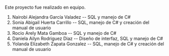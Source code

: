 Este proyecto fue realizado en equipo. 
1. Nairobi Alejandra García Valadez -- SQL y manejo de C#
2. Sonia Abigail Huerta Carrillo -- SQL, manejo de C# y creación del manual de usuario
3. Rocio Arely Mata Gamboa -- SQL y manejo de C#
4. Daniela Ailyn Rodriguez Diaz -- Diseño de interfaz, SQL y manejo de C#
5. Yolanda Elizabeth Zapata Gonzalez -- SQL, manejo de C# y creación del manual de usuario
